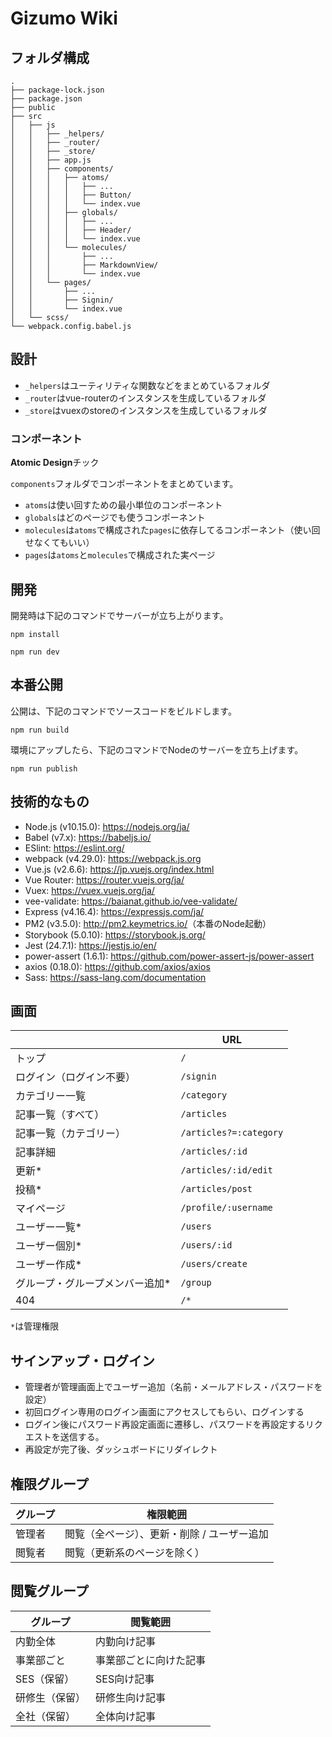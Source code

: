 # Gizumo Wiki

## フォルダ構成

```
.
├── package-lock.json
├── package.json
├── public
├── src
│   ├── js
│   │   ├── _helpers/
│   │   ├── _router/
│   │   ├── _store/
│   │   ├── app.js
│   │   ├── components/
│   │   │   ├── atoms/
│   │   │   │   ├── ...
│   │   │   │   ├── Button/
│   │   │   │   └── index.vue
│   │   │   ├── globals/
│   │   │   │   ├── ...
│   │   │   │   ├── Header/
│   │   │   │   └── index.vue
│   │   │   └── molecules/
│   │   │       ├── ...
│   │   │       ├── MarkdownView/
│   │   │       └── index.vue
│   │   └── pages/
│   │       ├── ...
│   │       ├── Signin/
│   │       └── index.vue
│   └── scss/
└── webpack.config.babel.js
```

## 設計

- `_helpers`はユーティリティな関数などをまとめているフォルダ
- `_router`はvue-routerのインスタンスを生成しているフォルダ
- `_store`はvuexのstoreのインスタンスを生成しているフォルダ

### コンポーネント

**Atomic Design**チック

`components`フォルダでコンポーネントをまとめています。

- `atoms`は使い回すための最小単位のコンポーネント
- `globals`はどのページでも使うコンポーネント
- `molecules`は`atoms`で構成された`pages`に依存してるコンポーネント（使い回せなくてもいい）
- `pages`は`atoms`と`molecules`で構成された実ページ

## 開発

開発時は下記のコマンドでサーバーが立ち上がります。

```
npm install
```

```
npm run dev
```

## 本番公開

公開は、下記のコマンドでソースコードをビルドします。

```
npm run build
```

環境にアップしたら、下記のコマンドでNodeのサーバーを立ち上げます。

```
npm run publish
```

## 技術的なもの

- Node.js (v10.15.0): <a href="https://nodejs.org/ja/" target="_blank">https://nodejs.org/ja/</a>
- Babel (v7.x): <a href="https://babeljs.io/" target="_blank">https://babeljs.io/</a>
- ESlint: <a href="https://eslint.org/" target="_blank">https://eslint.org/</a>
- webpack (v4.29.0): <a href="https://webpack.js.org" target="_blank">https://webpack.js.org</a>
- Vue.js (v2.6.6): <a href="https://jp.vuejs.org/index.html" target="_blank">https://jp.vuejs.org/index.html</a>
- Vue Router: <a href="https://router.vuejs.org/ja/" target="_blank">https://router.vuejs.org/ja/</a>
- Vuex: <a href="https://vuex.vuejs.org/ja/" target="_blank">https://vuex.vuejs.org/ja/</a>
- vee-validate: <a href="https://baianat.github.io/vee-validate/" target="_blank">https://baianat.github.io/vee-validate/</a>
- Express (v4.16.4): <a href="https://expressjs.com/ja/" target="_blank">https://expressjs.com/ja/</a>
- PM2 (v3.5.0): <a href="https://nodemon.io/" target="_blank">http://pm2.keymetrics.io/</a>（本番のNode起動）
- Storybook (5.0.10): <a href="https://storybook.js.org/" target="_blank">https://storybook.js.org/</a>
- Jest (24.7.1): <a href="https://jestjs.io/en/" target="_blank">https://jestjs.io/en/</a>
- power-assert (1.6.1): <a href="https://github.com/power-assert-js/power-assert" target="_blank">https://github.com/power-assert-js/power-assert</a>
- axios (0.18.0): <a href="https://github.com/axios/axios" target="_blank">https://github.com/axios/axios</a>
- Sass: <a href="https://sass-lang.com/documentation" target="_blank">https://sass-lang.com/documentation</a>

## 画面

|  | URL |
|---|---|
| トップ | `/` |
| ログイン（ログイン不要） | `/signin` |
| カテゴリー一覧  | `/category` |
| 記事一覧（すべて） | `/articles` |
| 記事一覧（カテゴリー） | `/articles?=:category` |
| 記事詳細 | `/articles/:id` |
| 更新* | `/articles/:id/edit` |
| 投稿* | `/articles/post` |
| マイページ | `/profile/:username` |
| ユーザー一覧* | `/users` |
| ユーザー個別* | `/users/:id` |
| ユーザー作成* | `/users/create` |
| グループ・グループメンバー追加* | `/group` |
| 404 | `/*` |

`*`は管理権限

## サインアップ・ログイン

- 管理者が管理画面上でユーザー追加（名前・メールアドレス・パスワードを設定）
- 初回ログイン専用のログイン画面にアクセスしてもらい、ログインする
- ログイン後にパスワード再設定画面に遷移し、パスワードを再設定するリクエストを送信する。
- 再設定が完了後、ダッシュボードにリダイレクト

## 権限グループ

| グループ | 権限範囲 |
|---|---|
| 管理者 | 閲覧（全ページ）、更新・削除 / ユーザー追加 |
| 閲覧者 | 閲覧（更新系のページを除く） |

## 閲覧グループ

| グループ | 閲覧範囲 |
|---|---|
| 内勤全体 | 内勤向け記事 |
| 事業部ごと | 事業部ごとに向けた記事 |
| SES（保留） | SES向け記事 |
| 研修生（保留） | 研修生向け記事 |
| 全社（保留） | 全体向け記事 |
